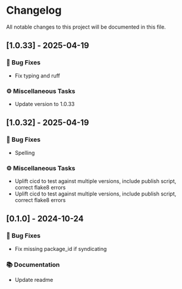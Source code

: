 # Changelog

All notable changes to this project will be documented in this file.

## [1.0.33] - 2025-04-19

### 🐛 Bug Fixes

- Fix typing and ruff

### ⚙️ Miscellaneous Tasks

- Update version to 1.0.33

## [1.0.32] - 2025-04-19

### 🐛 Bug Fixes

- Spelling

### ⚙️ Miscellaneous Tasks

- Uplift cicd to test against multiple versions, include publish script, correct flake8 errors
- Uplift cicd to test against multiple versions, include publish script, correct flake8 errors

## [0.1.0] - 2024-10-24

### 🐛 Bug Fixes

- Fix missing package_id if syndicating

### 📚 Documentation

- Update readme

<!-- generated by git-cliff -->
